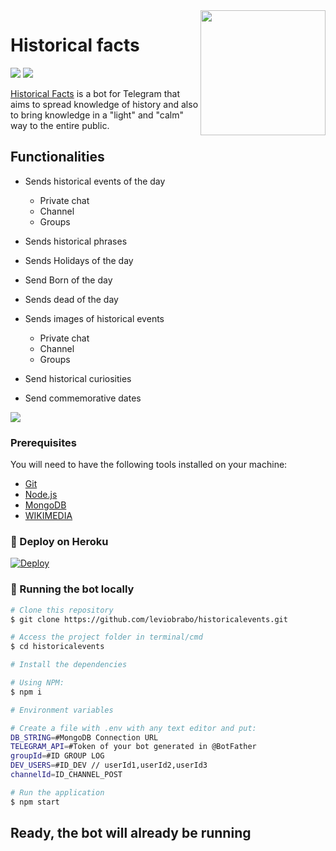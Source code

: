 ﻿<img src="https://i.imgur.com/sEetOYK.jpeg" align="right" width="200" height="200"/>

# Historical facts
[![](https://img.shields.io/badge/Telegram-@fatoshistbot-blue)](https://t.me/HistoricalEvents_Bot)
[![](https://img.shields.io/badge/Suporte-@kylorensbot-1b2069)](https://t.me/kylorensbot)

[Historical Facts](https://t.me/HistoricalEvents_bot) is a bot for Telegram that aims to spread knowledge of history and also to bring knowledge in a "light" and "calm" way to the entire public.

## Functionalities

* Sends historical events of the day
   - Private chat 
   - Channel 
   - Groups 
  
* Sends historical phrases
* Sends Holidays of the day
* Send Born of the day
* Sends dead of the day
* Sends images of historical events
   - Private chat
   - Channel
   - Groups
    
* Send historical curiosities
* Send commemorative dates


[![](https://i.imgur.com/MzZuN3G.jpeg)](#)

### Prerequisites

You will need to have the following tools installed on your machine:

-   [Git](https://git-scm.com)
-   [Node.js](https://nodejs.org/en/)
-   [MongoDB](https://cloud.mongodb.com/)
-   [WIKIMEDIA](https://api.wikimedia.org/wiki/Feed_API/Reference/On_this_day)

### 🤖 Deploy on Heroku

[![Deploy](https://www.herokucdn.com/deploy/button.svg)](https://heroku.com/deploy)

### 🤖 Running the bot locally

```bash
# Clone this repository
$ git clone https://github.com/leviobrabo/historicalevents.git

# Access the project folder in terminal/cmd
$ cd historicalevents

# Install the dependencies

# Using NPM:
$ npm i

# Environment variables

# Create a file with .env with any text editor and put:
DB_STRING=#MongoDB Connection URL
TELEGRAM_API=#Token of your bot generated in @BotFather
groupId=#ID GROUP LOG
DEV_USERS=#ID_DEV // userId1,userId2,userId3
channelId=ID_CHANNEL_POST

# Run the application
$ npm start

```

## Ready, the bot will already be running
